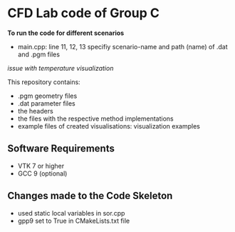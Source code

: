 # CFD Lab code of Group C


**To run the code for different scenarios**
*  main.cpp: line 11, 12, 13 specifiy scenario-name and path (name) of .dat and .pgm files

*issue with temperature visualization*


This repository contains:

* .pgm geometry files
* .dat parameter files
* the headers
* the files with the respective method implementations 
* example files of created visualisations: visualization examples


## Software Requirements

* VTK 7 or higher
* GCC 9 (optional) 


## Changes made to the Code Skeleton

*  used static local variables in sor.cpp
*  gpp9 set to True in CMakeLists.txt file

